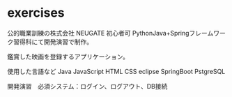 # exercises
公的職業訓練の株式会社 NEUGATE 初心者可 PythonJava+Springフレームワーク習得科にて開発演習で制作。

鑑賞した映画を登録するアプリケーション。

使用した言語など
Java JavaScript HTML CSS eclipse SpringBoot PstgreSQL

開発演習　必須システム：ログイン、ログアウト、DB接続
